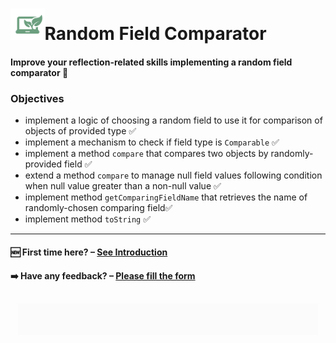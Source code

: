 # <img src="https://raw.githubusercontent.com/bobocode-projects/resources/master/image/logo_transparent_background.png" height=50/>Random Field Comparator
#### Improve your reflection-related skills implementing a random field comparator 💪

### Objectives
* implement a logic of choosing a random field to use it for comparison of objects of provided type ✅
* implement a mechanism to check if field type is `Comparable` ✅
* implement a method `compare` that compares two objects by randomly-provided field ✅
* extend a method `compare` to manage null field values following condition when null value greater than a non-null value ✅
* implement method `getComparingFieldName` that retrieves the name of randomly-chosen comparing field✅
* implement method `toString` ✅

---
#### 🆕 First time here? – [See Introduction](https://github.com/bobocode-projects/java-fundamentals-exercises/tree/main/0-0-intro#introduction)
#### ➡️ Have any feedback? – [Please fill the form ](https://forms.gle/u6kHcecFuzxV232LA)

##
<div align="center"><img src="https://raw.githubusercontent.com/bobocode-projects/resources/master/animation/GitHub%20Star_3.gif" height=50/></div>